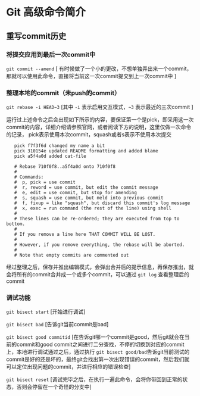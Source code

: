 # Git 高级命令简介

## 重写commit历史

### 将提交应用到最后一次commit中

 ``` git commit --amend ``` [ 有时候做了一个小的更改，不想单独弄出来一个commit，那就可以使用此命令，直接将当前这一次commit提交到上一次commit中 ]
 
### 整理本地的commit（未push的commit）

 ``` git rebase -i HEAD~3 ``` [其中 ``` -i ``` 表示启用交互模式，``` ~3 ``` 表示最近的三次commit ]
 
 运行过上述命令之后会出现如下所示的内容，要保证第一个是pick，即采用这一次commit的内容，详细介绍请参照官网，或者阅读下方的说明，这里仅做一次命令的记录，
 pick表示使用本次commit，squash或者s表示不使用本次提交
 
 ```
	pick f7f3f6d changed my name a bit
	pick 310154e updated README formatting and added blame
	pick a5f4a0d added cat-file

	# Rebase 710f0f8..a5f4a0d onto 710f0f8
	#
	# Commands:
	#  p, pick = use commit
	#  r, reword = use commit, but edit the commit message
	#  e, edit = use commit, but stop for amending
	#  s, squash = use commit, but meld into previous commit
	#  f, fixup = like "squash", but discard this commit's log message
	#  x, exec = run command (the rest of the line) using shell
	#
	# These lines can be re-ordered; they are executed from top to bottom.
	#
	# If you remove a line here THAT COMMIT WILL BE LOST.
	#
	# However, if you remove everything, the rebase will be aborted.
	#
	# Note that empty commits are commented out
 ```
 
 经过整理之后，保存并推出编辑模式，会弹出合并后的提示信息，再保存推出，就会将所有的commit合并成一个或多个commit，可以通过 ``` git log ``` 查看整理后的commit
 
### 调试功能
 ``` git bisect start ``` [开始进行调试]
 
 ``` git bisect bad ``` [告诉git当前commit是bad]
 
 ``` git bisect good commitid ``` [在告诉git哪一个commit是good，然后git就会在当前的commit和good commit之间进行二分查找，不停的切换到对应的commit上，本地进行调试通过之后，通过执行 ``` git bisect good/bad ```告诉git当前测试的commit是好的还是坏的，最终git会找出第一次出现错误的commit，然后我们就可以定位出现问题的commit，并进行相应的错误检查]
 
 ``` git bisect reset ``` [调试完毕之后，在执行一遍此命令，会将你带回到正常的状态，否则会停留在一个奇怪的分支中]
 